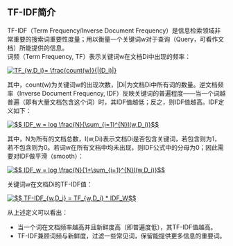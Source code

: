 ## TF-IDF简介
TF-IDF（Term Frequency/Inverse Document Frequency）是信息检索领域非常重要的搜索词重要性度量；用以衡量一个关键词w对于查询（Query，可看作文档）所能提供的信息。  
词频（Term Frequency, TF）表示关键词w在文档Di中出现的频率：

<a href="https://www.codecogs.com/eqnedit.php?latex=TF_{w,D_i}=&space;\frac{count(w)}{|(D_i)|}" target="_blank"><img src="https://latex.codecogs.com/gif.latex?TF_{w,D_i}=&space;\frac{count(w)}{|(D_i)|}" title="TF_{w,D_i}= \frac{count(w)}{|(D_i)|}" /></a>

其中，count(w)为关键词w的出现次数，|Di|为文档Di中所有词的数量。逆文档频率（Inverse Document Frequency, IDF）反映关键词的普遍程度——当一个词越普遍（即有大量文档包含这个词）时，其IDF值越低；反之，则IDF值越高。IDF定义如下：

<a href="https://www.codecogs.com/eqnedit.php?latex=$$&space;IDF_w&space;=&space;log&space;\frac{N}{\sum_{i=1}^{N}I(w,D_i)}$$" target="_blank"><img src="https://latex.codecogs.com/gif.latex?$$&space;IDF_w&space;=&space;log&space;\frac{N}{\sum_{i=1}^{N}I(w,D_i)}$$" title="$$ IDF_w = log \frac{N}{\sum_{i=1}^{N}I(w,D_i)}$$" /></a>

其中，N为所有的文档总数，I(w,Di)表示文档Di是否包含关键词，若包含则为1，若不包含则为0。若词w在所有文档中均未出现，则IDF公式中的分母为0；因此需要对IDF做平滑（smooth）：

<a href="https://www.codecogs.com/eqnedit.php?latex=$$&space;IDF_w&space;=&space;log&space;\frac{N}{1&plus;\sum_{i=1}^{N}I(w,D_i)}$$" target="_blank"><img src="https://latex.codecogs.com/gif.latex?$$&space;IDF_w&space;=&space;log&space;\frac{N}{1&plus;\sum_{i=1}^{N}I(w,D_i)}$$" title="$$ IDF_w = log \frac{N}{1+\sum_{i=1}^{N}I(w,D_i)}$$" /></a>

关键词w在文档Di的TF-IDF值：

<a href="https://www.codecogs.com/eqnedit.php?latex=$$&space;TF-IDF_{w,D_i}&space;=&space;TF_{w,D_i}&space;*&space;IDF_W$$" target="_blank"><img src="https://latex.codecogs.com/gif.latex?$$&space;TF-IDF_{w,D_i}&space;=&space;TF_{w,D_i}&space;*&space;IDF_W$$" title="$$ TF-IDF_{w,D_i} = TF_{w,D_i} * IDF_W$$" /></a>

从上述定义可以看出：

* 当一个词在文档频率越高并且新鲜度高（即普遍度低），其TF-IDF值越高。
* TF-IDF兼顾词频与新鲜度，过滤一些常见词，保留能提供更多信息的重要词。

